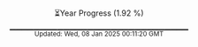 <p align="center">
⏳Year Progress (1.92 %)<br>
▁▁▁▁▁▁▁▁▁▁▁▁▁▁▁▁▁▁▁▁▁▁▁▁▁▁▁▁▁▁ <br>
<sub>Updated: Wed, 08 Jan 2025 00:11:20 GMT</sub>
</p>


